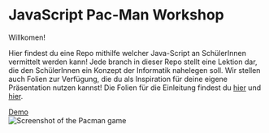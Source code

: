 JavaScript Pac-Man Workshop
=====================================

Willkomen!  

Hier findest du eine Repo mithilfe welcher Java-Script an SchülerInnen vermittelt werden kann!
Jede branch in dieser Repo stellt eine Lektion dar, die den SchülerInnen ein Konzept der Informatik nahelegen soll.
Wir stellen auch Folien zur Verfügung, die du als Inspiration für deine eigene Präsentation nutzen kannst!
Die Folien für die Einleitung findest du [hier](https://docs.google.com/presentation/d/1q9fJFV1qtXJLxE2v2TH3edGnlfD2hmvqa_0ILhPj6kk/edit?usp=sharing) und [hier](https://docs.google.com/presentation/d/1fmqR0JnGWzjMxeG88iPnUuziESTq3_zuCdRXopszSX4/edit?usp=sharing).

[Demo](http://newagebegins.github.com/pacman/Pacman.html)  
![Screenshot of the Pacman game](screenshot.jpg)
